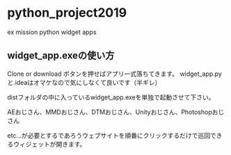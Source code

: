 # python_project2019
ex mission python widget apps
## widget_app.exeの使い方
Clone or download ボタンを押せばアプリ一式落ちてきます。
widget_app.pyと.ideaはオマケなので気にしなくて良いです（半ギレ）

distフォルダの中に入っているwidget_app.exeを単独で起動させて下さい。

AEおじさん、MMDおじさん、DTMおじさん、Unityおじさん、Photoshopおじさん

etc...が必要とするであろうウェブサイトを順番にクリックするだけで巡回できるウィジェットが開きます。
